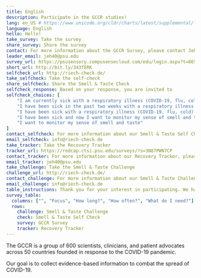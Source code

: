 ```yaml
---
title: English
description: Participate in the GCCR studies!
lang: en_US # https://www.unicode.org/cldr/charts/latest/supplemental/language_territory_information.html
language: English
hello: Hello!
take_survey: Take the survey
share_survey: Share the survey
contact: For more information about the GCCR Survey, please contact John Hayes
leader_email: jeh40@psu.edu
survey_url: https://psusensory.compusensecloud.com/edu/login.aspx?t=86572382-0eec-447a-87ca-eb5c4d4d4d52
short_url: http://bit.ly/343fERK
selfcheck_url: http://riech-check.de/
take_selfcheck: Take the self-check
share_selfcheck: Share the Smell & Taste Check
selfcheck_response: Based on your response, you are invited to
selfcheck_choices: [
    "I am currently sick with a respiratory illness (COVID-19, flu, cold)",
    "I have been sick in the past two weeks with a respiratory illness (COVID-19, flu, cold)",
    "I have been sick with a respiratory illness (COVID-19, flu, cold) more than 2 weeks ago",
    "I have been sick and now I want to monitor my sense of smell and taste",
    "I want to monitor my sense of smell and taste"
]
contact_selfcheck: For more information about our Smell & Taste Self Check, please contact Kathrin Ohla
email_selfcheck: info@riech-check.de
take_tracker: Take the Recovery Tracker
tracker_url: https://redcap.ctsi.psu.edu/surveys/?s=3N87PWN7CP
contact_tracker: For more information about our Recovery Tracker, please contact John Hayes
email_tracker: jeh40@psu.edu
take_challenge: Take the Smell & Taste Challenge
challenge_url: http://riech-check.de/
contact_challenge: For more information about our Smell & Taste Challenge, please contact Kathrin Ohla
email_challenge: info@riech-check.de
table_instructions: Thank you for your interest in participating. We have four studies you may participate in.<br/> <br/>To help you choose, please take a look at what fits your interests in the table below. Hover with your pointer over each icon to read a description.<br/> <br/> After clicking one of the links in the left column you will be able to read more detailed information about the study and whether you may qualify to participate in the study."
survey_table:
  columns: ["", "Focus", "How long?", "How often?", "What do I need?"]
  rows:
    challenge: Smell & Taste Challenge
    check: Smell & Taste Self Check
    survey: GCCR Survey
    tracker: Recovery Tracker
---
```

The GCCR is a group of 600 scientists, clinicians, and patient advocates across 50 countries founded in response to the COVID-19 pandemic.

Our goal is to collect evidence-based information to combat the spread of COVID-19.
